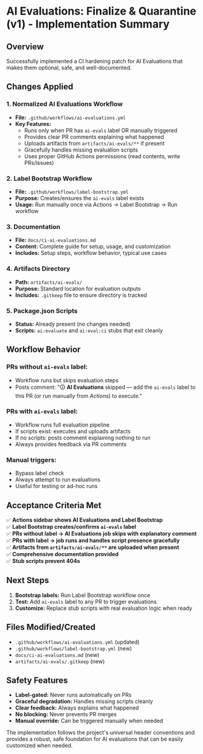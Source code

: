 # AI Evaluations: Finalize & Quarantine (v1) - Implementation Summary

## Overview
Successfully implemented a CI hardening patch for AI Evaluations that makes them optional, safe, and well-documented.

## Changes Applied

### 1. Normalized AI Evaluations Workflow
- **File:** `.github/workflows/ai-evaluations.yml`
- **Key Features:**
  - Runs only when PR has `ai-evals` label OR manually triggered
  - Provides clear PR comments explaining what happened
  - Uploads artifacts from `artifacts/ai-evals/**` if present
  - Gracefully handles missing evaluation scripts
  - Uses proper GitHub Actions permissions (read contents, write PRs/issues)

### 2. Label Bootstrap Workflow
- **File:** `.github/workflows/label-bootstrap.yml`
- **Purpose:** Creates/ensures the `ai-evals` label exists
- **Usage:** Run manually once via Actions → Label Bootstrap → Run workflow

### 3. Documentation
- **File:** `docs/ci-ai-evaluations.md`
- **Content:** Complete guide for setup, usage, and customization
- **Includes:** Setup steps, workflow behavior, typical use cases

### 4. Artifacts Directory
- **Path:** `artifacts/ai-evals/`
- **Purpose:** Standard location for evaluation outputs
- **Includes:** `.gitkeep` file to ensure directory is tracked

### 5. Package.json Scripts
- **Status:** Already present (no changes needed)
- **Scripts:** `ai:evaluate` and `ai:eval:ci` stubs that exit cleanly

## Workflow Behavior

### PRs without `ai-evals` label:
- Workflow runs but skips evaluation steps
- Posts comment: "🛈 **AI Evaluations** skipped — add the `ai-evals` label to this PR (or run manually from *Actions*) to execute."

### PRs with `ai-evals` label:
- Workflow runs full evaluation pipeline
- If scripts exist: executes and uploads artifacts
- If no scripts: posts comment explaining nothing to run
- Always provides feedback via PR comments

### Manual triggers:
- Bypass label check
- Always attempt to run evaluations
- Useful for testing or ad-hoc runs

## Acceptance Criteria Met

✅ **Actions sidebar shows AI Evaluations and Label Bootstrap**  
✅ **Label Bootstrap creates/confirms `ai-evals` label**  
✅ **PRs without label → AI Evaluations job skips with explanatory comment**  
✅ **PRs with label → job runs and handles script presence gracefully**  
✅ **Artifacts from `artifacts/ai-evals/**` are uploaded when present**  
✅ **Comprehensive documentation provided**  
✅ **Stub scripts prevent 404s**  

## Next Steps

1. **Bootstrap labels:** Run Label Bootstrap workflow once
2. **Test:** Add `ai-evals` label to any PR to trigger evaluations
3. **Customize:** Replace stub scripts with real evaluation logic when ready

## Files Modified/Created

- `.github/workflows/ai-evaluations.yml` (updated)
- `.github/workflows/label-bootstrap.yml` (new)
- `docs/ci-ai-evaluations.md` (new)
- `artifacts/ai-evals/.gitkeep` (new)

## Safety Features

- **Label-gated:** Never runs automatically on PRs
- **Graceful degradation:** Handles missing scripts cleanly
- **Clear feedback:** Always explains what happened
- **No blocking:** Never prevents PR merges
- **Manual override:** Can be triggered manually when needed

The implementation follows the project's universal header conventions and provides a robust, safe foundation for AI evaluations that can be easily customized when needed.
